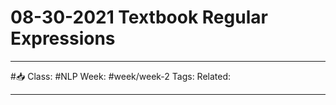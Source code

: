 # 08-30-2021 Textbook Regular Expressions

---

#📥
Class: #NLP
Week: #week/week-2
Tags: 
Related:

---

